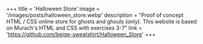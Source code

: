 +++
title = 'Halloween Store'
image = '/images/posts/halloween_store.webp'
description = "Proof of concept HTML / CSS online store for ghosts and ghouls (only). This website is based on Murach's HTML and CSS with exercises 3-7"
link = 'https://github.com/beige-sweatshirt/Halloween_Store'
+++